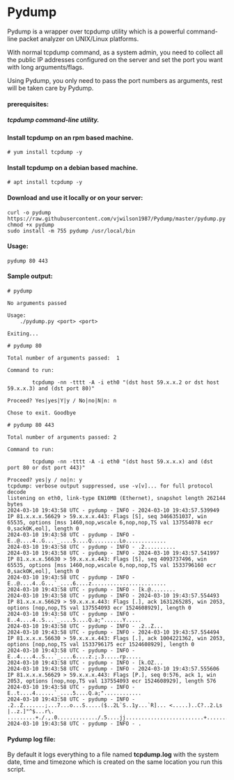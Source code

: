 # Pydump

Pydump is a wrapper over tcpdump utility which is a powerful command-line packet analyzer on UNIX/Linux platforms.

With normal tcpdump command, as a system admin, you need to collect all the public IP addresses configured on the server and set the port you want with long arguments/flags.

Using Pydump, you only need to pass the port numbers as arguments, rest will be taken care by Pydump.

#### prerequisites:
##### tcpdump command-line utility.

#### Install tcpdump on an rpm based machine.
```
# yum install tcpdump -y
```
#### Install tcpdump on a debian based machine.
```
# apt install tcpdump -y
```



#### Download and use it locally or on your server:
```
curl -o pydump https://raw.githubusercontent.com/vjwilson1987/Pydump/master/pydump.py
chmod +x pydump
sudo install -m 755 pydump /usr/local/bin
```

#### Usage:

```
pydump 80 443
```
#### Sample output:

```
# pydump 

No arguments passed

Usage:
	./pydump.py <port> <port>

Exiting...
```

```
# pydump 80

Total number of arguments passed:  1

Command to run:

		tcpdump -nn -tttt -A -i eth0 "(dst host 59.x.x.2 or dst host 59.x.x.3) and (dst port 80)" 

Proceed? Yes|yes|Y|y / No|no|N|n: n

Chose to exit. Goodbye
```

```
# pydump 80 443

Total number of arguments passed: 2

Command to run:

		tcpdump -nn -tttt -A -i eth0 "(dst host 59.x.x.x) and (dst port 80 or dst port 443)"

Proceed? yes|y / no|n: y
tcpdump: verbose output suppressed, use -v[v]... for full protocol decode
listening on eth0, link-type EN10MB (Ethernet), snapshot length 262144 bytes
2024-03-10 19:43:58 UTC - pydump - INFO - 2024-03-10 19:43:57.539949 IP 81.x.x.x.56629 > 59.x.x.x.443: Flags [S], seq 3466351037, win 65535, options [mss 1460,nop,wscale 6,nop,nop,TS val 137554078 ecr 0,sackOK,eol], length 0
2024-03-10 19:43:58 UTC - pydump - INFO - E..@....4..G...`_....5....Q.........Lo.............
2024-03-10 19:43:58 UTC - pydump - INFO - .2..........
2024-03-10 19:43:58 UTC - pydump - INFO - 2024-03-10 19:43:57.541997 IP 81.x.x.x.56630 > 59.x.x.x.443: Flags [S], seq 4093737496, win 65535, options [mss 1460,nop,wscale 6,nop,nop,TS val 1533796160 ecr 0,sackOK,eol], length 0
2024-03-10 19:43:58 UTC - pydump - INFO - E..@....4..G...`_....6....z........................
2024-03-10 19:43:58 UTC - pydump - INFO - [k.@........
2024-03-10 19:43:58 UTC - pydump - INFO - 2024-03-10 19:43:57.554493 IP 81.x.x.x.56629 > 59.x.x.x.443: Flags [.], ack 1631265285, win 2053, options [nop,nop,TS val 137554093 ecr 1524608929], length 0
2024-03-10 19:43:58 UTC - pydump - INFO - E..4....4..S...`_....5....Q.a;"......Y.....
2024-03-10 19:43:58 UTC - pydump - INFO - .2..Z...
2024-03-10 19:43:58 UTC - pydump - INFO - 2024-03-10 19:43:57.554494 IP 81.x.x.x.56630 > 59.x.x.x.443: Flags [.], ack 1004221362, win 2053, options [nop,nop,TS val 1533796175 ecr 1524608929], length 0
2024-03-10 19:43:58 UTC - pydump - INFO - E..4....4..S...`_....6....z.;.3.....rp.....
2024-03-10 19:43:58 UTC - pydump - INFO - [k.OZ...
2024-03-10 19:43:58 UTC - pydump - INFO - 2024-03-10 19:43:57.555606 IP 81.x.x.x.56629 > 59.x.x.x.443: Flags [P.], seq 0:576, ack 1, win 2053, options [nop,nop,TS val 137554093 ecr 1524608929], length 576
2024-03-10 19:43:58 UTC - pydump - INFO - E..t....4......`_....5....Q.a;"............
2024-03-10 19:43:58 UTC - pydump - INFO - .2..Z.......;...7...o...S.....($..2L`S..1y...`R]... <.....)..C?..2.Ls |..z.]"^$...r\. .........+./.,.0............./.5....jj.........................+.................#...
2024-03-10 19:43:58 UTC - pydump - INFO - .
```

#### Pydump log file:
By default it logs everything to a file named **tcpdump.log** with the system date, time and timezone which is created on the same location you run this script.
